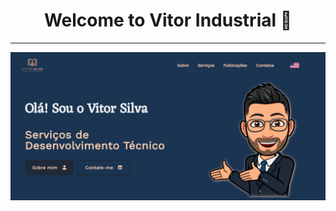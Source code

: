 <h1 align="center">Welcome to Vitor Industrial 👋</h1>

<hr/>

<p align="center">
  <kbd>
    <img src="landingPage.png"></img>
  </kbd>
</p>
